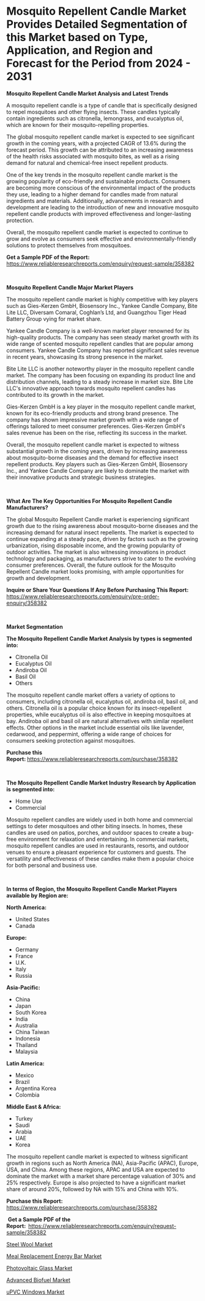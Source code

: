 <p><h1>Mosquito Repellent Candle Market Provides Detailed Segmentation of this Market based on Type, Application, and Region and Forecast for the Period from 2024 - 2031</h1></p><p><strong>Mosquito Repellent Candle Market Analysis and Latest Trends</strong></p>
<p><p>A mosquito repellent candle is a type of candle that is specifically designed to repel mosquitoes and other flying insects. These candles typically contain ingredients such as citronella, lemongrass, and eucalyptus oil, which are known for their mosquito-repelling properties.</p><p>The global mosquito repellent candle market is expected to see significant growth in the coming years, with a projected CAGR of 13.6% during the forecast period. This growth can be attributed to an increasing awareness of the health risks associated with mosquito bites, as well as a rising demand for natural and chemical-free insect repellent products.</p><p>One of the key trends in the mosquito repellent candle market is the growing popularity of eco-friendly and sustainable products. Consumers are becoming more conscious of the environmental impact of the products they use, leading to a higher demand for candles made from natural ingredients and materials. Additionally, advancements in research and development are leading to the introduction of new and innovative mosquito repellent candle products with improved effectiveness and longer-lasting protection.</p><p>Overall, the mosquito repellent candle market is expected to continue to grow and evolve as consumers seek effective and environmentally-friendly solutions to protect themselves from mosquitoes.</p></p>
<p><strong>Get a Sample PDF of the Report:&nbsp;</strong> <a href="https://www.reliableresearchreports.com/enquiry/request-sample/358382">https://www.reliableresearchreports.com/enquiry/request-sample/358382</a></p>
<p>&nbsp;</p>
<p><strong>Mosquito Repellent Candle Major Market Players</strong></p>
<p><p>The mosquito repellent candle market is highly competitive with key players such as Gies-Kerzen GmbH, Biosensory Inc., Yankee Candle Company, Bite Lite LLC, Diversam Comaral, Coghlan’s Ltd, and Guangzhou Tiger Head Battery Group vying for market share. </p><p>Yankee Candle Company is a well-known market player renowned for its high-quality products. The company has seen steady market growth with its wide range of scented mosquito repellent candles that are popular among consumers. Yankee Candle Company has reported significant sales revenue in recent years, showcasing its strong presence in the market.</p><p>Bite Lite LLC is another noteworthy player in the mosquito repellent candle market. The company has been focusing on expanding its product line and distribution channels, leading to a steady increase in market size. Bite Lite LLC's innovative approach towards mosquito repellent candles has contributed to its growth in the market.</p><p>Gies-Kerzen GmbH is a key player in the mosquito repellent candle market, known for its eco-friendly products and strong brand presence. The company has shown impressive market growth with a wide range of offerings tailored to meet consumer preferences. Gies-Kerzen GmbH's sales revenue has been on the rise, reflecting its success in the market.</p><p>Overall, the mosquito repellent candle market is expected to witness substantial growth in the coming years, driven by increasing awareness about mosquito-borne diseases and the demand for effective insect repellent products. Key players such as Gies-Kerzen GmbH, Biosensory Inc., and Yankee Candle Company are likely to dominate the market with their innovative products and strategic business strategies.</p></p>
<p>&nbsp;</p>
<p><strong>What Are The Key Opportunities For Mosquito Repellent Candle Manufacturers?</strong></p>
<p><p>The global Mosquito Repellent Candle market is experiencing significant growth due to the rising awareness about mosquito-borne diseases and the increasing demand for natural insect repellents. The market is expected to continue expanding at a steady pace, driven by factors such as the growing urbanization, rising disposable income, and the growing popularity of outdoor activities. The market is also witnessing innovations in product technology and packaging, as manufacturers strive to cater to the evolving consumer preferences. Overall, the future outlook for the Mosquito Repellent Candle market looks promising, with ample opportunities for growth and development.</p></p>
<p><strong>Inquire or Share Your Questions If Any Before Purchasing This Report:</strong> <a href="https://www.reliableresearchreports.com/enquiry/pre-order-enquiry/358382">https://www.reliableresearchreports.com/enquiry/pre-order-enquiry/358382</a></p>
<p>&nbsp;</p>
<p><strong>Market Segmentation</strong></p>
<p><strong>The Mosquito Repellent Candle Market Analysis by types is segmented into:</strong></p>
<p><ul><li>Citronella Oil</li><li>Eucalyptus Oil</li><li>Andiroba Oil</li><li>Basil Oil</li><li>Others</li></ul></p>
<p><p>The mosquito repellent candle market offers a variety of options to consumers, including citronella oil, eucalyptus oil, andiroba oil, basil oil, and others. Citronella oil is a popular choice known for its insect-repellent properties, while eucalyptus oil is also effective in keeping mosquitoes at bay. Andiroba oil and basil oil are natural alternatives with similar repellent effects. Other options in the market include essential oils like lavender, cedarwood, and peppermint, offering a wide range of choices for consumers seeking protection against mosquitoes.</p></p>
<p><strong>Purchase this Report:&nbsp;</strong><a href="https://www.reliableresearchreports.com/purchase/358382">https://www.reliableresearchreports.com/purchase/358382</a></p>
<p>&nbsp;</p>
<p><strong>The Mosquito Repellent Candle Market Industry Research by Application is segmented into:</strong></p>
<p><ul><li>Home Use</li><li>Commercial</li></ul></p>
<p><p>Mosquito repellent candles are widely used in both home and commercial settings to deter mosquitoes and other biting insects. In homes, these candles are used on patios, porches, and outdoor spaces to create a bug-free environment for relaxation and entertaining. In commercial markets, mosquito repellent candles are used in restaurants, resorts, and outdoor venues to ensure a pleasant experience for customers and guests. The versatility and effectiveness of these candles make them a popular choice for both personal and business use.</p></p>
<p>&nbsp;</p>
<p><strong>In terms of Region, the Mosquito Repellent Candle Market Players available by Region are:</strong></p>
<p>
    <p> <strong> North America: </strong>
        <ul>
            <li>United States</li>
            <li>Canada</li>
        </ul>
        </p> 
    <p> <strong> Europe: </strong>
        <ul>
            <li>Germany</li>
            <li>France</li>
            <li>U.K.</li>
            <li>Italy</li>
            <li>Russia</li>
        </ul>
        </p> 
    <p> <strong> Asia-Pacific: </strong>
        <ul>
            <li>China</li>
            <li>Japan</li>
            <li>South Korea</li>
            <li>India</li>
            <li>Australia</li>
            <li>China Taiwan</li>
            <li>Indonesia</li>
            <li>Thailand</li>
            <li>Malaysia</li>
        </ul>
        </p> 
    <p> <strong> Latin America: </strong>
        <ul>
            <li>Mexico</li>
            <li>Brazil</li>
            <li>Argentina Korea</li>
            <li>Colombia</li>
        </ul>
        </p> 
    <p> <strong> Middle East & Africa: </strong>
        <ul>
            <li>Turkey</li>
            <li>Saudi</li>
            <li>Arabia</li>
            <li>UAE</li>
            <li>Korea</li>
        </ul>
    </p>
    </p>
<p><p>The mosquito repellent candle market is expected to witness significant growth in regions such as North America (NA), Asia-Pacific (APAC), Europe, USA, and China. Among these regions, APAC and USA are expected to dominate the market with a market share percentage valuation of 30% and 25% respectively. Europe is also projected to have a significant market share of around 20%, followed by NA with 15% and China with 10%.</p></p>
<p><strong>Purchase this Report: </strong><a href="https://www.reliableresearchreports.com/purchase/358382">https://www.reliableresearchreports.com/purchase/358382</a></p>
<p>&nbsp;<strong>Get a Sample PDF of the Report:&nbsp;&nbsp;</strong><a href="https://www.reliableresearchreports.com/enquiry/request-sample/358382">https://www.reliableresearchreports.com/enquiry/request-sample/358382</a></p>
<p><strong></strong></p>
<p><p><a href="https://view.publitas.com/reportprime-1/steel-wool-market-size-growth-outlook-from-2024-to-2031-projecting-at-markets-trends-analysis-by-application-regional-outlook-and-revenue/">Steel Wool Market</a></p><p><a href="https://adventurous-uranium-ef9.notion.site/Meal-Replacement-Energy-Bar-Market-Provides-a-Comprehensive-Analysis-Including-a-Macro-Overview-of-t-806a3382696f4751ad82d80a633cc163">Meal Replacement Energy Bar Market</a></p><p><a href="https://github.com/nathandecarvalho/Market-Research-Report-List-2/blob/main/photovoltaic-glass-market.md">Photovoltaic Glass Market</a></p><p><a href="https://github.com/julyju69/Market-Research-Report-List-2/blob/main/advanced-biofuel-market.md">Advanced Biofuel Market</a></p><p><a href="https://view.publitas.com/reportprime-1/upvc-windows-market-research-report-unlocks-analysis-on-the-market-financial-status-market-size-and-market-revenue-upto-2031/">uPVC Windows Market</a></p></p>